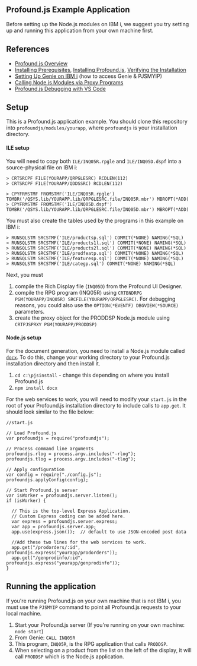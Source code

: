 ## Profound.js Example Application

Before setting up the Node.js modules on IBM i, we suggest you try setting up and running this application from your own machine first.

## References

* [Profound.js Overview](http://www.profoundlogic.com/docs/display/PUI/Profound.js+Overview)
* [Installing Prerequisites](http://www.profoundlogic.com/docs/display/PUI/Installing+Prerequisites), [Installing Profound.js](http://www.profoundlogic.com/docs/display/PUI/Installing+Profound.js), [Verifying the Installation](http://www.profoundlogic.com/docs/display/PUI/Verifying+the+Installation)
* [Setting Up Genie on IBM i](http://www.profoundlogic.com/docs/display/PUI/Setting+Up+Genie+on+IBM+i) (how to access Genie & PJSMYIP)
* [Calling Node.js Modules via Proxy Programs](http://www.profoundlogic.com/docs/display/PUI/Calling+Node.js+Modules+via+Proxy+Programs)
* [Profound.js Debugging with VS Code](http://www.profoundlogic.com/docs/display/PUI/Profound.js+Debugging+with+VS+Code)

## Setup

This is a Profound.js application example. You should clone this repository into `profoundjs/modules/yourapp`, where `profoundjs` is your installation directory.

#### ILE setup 

You will need to copy both `ILE/INQ05R.rpgle` and `ILE/INQ05D.dspf` into a source-physical file on IBM i:

```
> CRTSRCPF FILE(YOURAPP/QRPGLESRC) RCDLEN(112)
> CRTSRCPF FILE(YOURAPP/QDDSSRC) RCDLEN(112)

> CPYFRMSTMF FROMSTMF('ILE/INQ05R.rpgle') TOMBR('/QSYS.lib/YOURAPP.lib/QRPGLESRC.file/INQ05R.mbr') MBROPT(*ADD)
> CPYFRMSTMF FROMSTMF('ILE/INQ05D.dspf') TOMBR('/QSYS.lib/YOURAPP.lib/QRPGLESRC.file/INQ05D.mbr') MBROPT(*ADD)
```

You must also create the tables used by the programs in this example on IBM i:
```
> RUNSQLSTM SRCSTMF('ILE/productsp.sql') COMMIT(*NONE) NAMING(*SQL)
> RUNSQLSTM SRCSTMF('ILE/products1l.sql') COMMIT(*NONE) NAMING(*SQL)
> RUNSQLSTM SRCSTMF('ILE/products2l.sql') COMMIT(*NONE) NAMING(*SQL)
> RUNSQLSTM SRCSTMF('ILE/prodfeatp.sql') COMMIT(*NONE) NAMING(*SQL)
> RUNSQLSTM SRCSTMF('ILE/featuresp.sql') COMMIT(*NONE) NAMING(*SQL)
> RUNSQLSTM SRCSTMF('ILE/categp.sql') COMMIT(*NONE) NAMING(*SQL)
```

Next, you must

1. compile the Rich Display file (`INQ05D`) from the Profound UI Designer.
2. compile the RPG program (INQ05R) using `CRTBNDRPG PGM(YOURAPP/INQ05R) SRCFILE(YOURAPP/QRPGLESRC)`. For debugging reasons, you could also use the `OPTION(*EVENTF) DBGVIEW(*SOURCE)` parameters.
3. create the proxy object for the PRODDSP Node.js module using `CRTPJSPRXY PGM(YOURAPP/PRODDSP)`

#### Node.js setup

For the document generation, you need to install a Node.js module called [`docx`](https://github.com/dolanmiu/docx). To do this, change your working directory to your Profound.js installation directory and then install it.

1. `cd c:\pjsinstall` - change this depending on where you install Profound.js
2. `npm install docx`

For the web services to work, you will need to modify your `start.js` in the root of your Profound.js installation directory to include calls to `app.get`. It should look similar to the file below:

```
//start.js

// Load Profound.js
var profoundjs = require("profoundjs");

// Process command line arguments
profoundjs.rlog = process.argv.includes("-rlog");
profoundjs.tlog = process.argv.includes("-tlog");

// Apply configuration
var config = require("./config.js");
profoundjs.applyConfig(config);

// Start Profound.js server
var isWorker = profoundjs.server.listen();
if (isWorker) {

  // This is the top-level Express Application.
  // Custom Express coding can be added here.
  var express = profoundjs.server.express;
  var app = profoundjs.server.app;
  app.use(express.json());  // default to use JSON-encoded post data
  
  //Add these two lines for the web services to work.
  app.get("/prodorders/:id", profoundjs.express("yourapp/prodorders"));
  app.get("/genprodinfo/:id", profoundjs.express("yourapp/genprodinfo"));
}

```

## Running the application

If you're running Profound.js on your own machine that is not IBM i, you must use the `PJSMYIP` command to point all Profound.js requests to your local machine.

1. Start your Profound.js server (If you're running on your own machine: `node start`)
2. From Genie: `CALL INQ05R`
3. This program, `INQ05R`, is the RPG application that calls `PRODDSP`.
4. When selecting on a product from the list on the left of the display, it will call `PRODDSP` which is the Node.js application.
